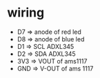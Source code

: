# wiring
- D7 => anode of red led
- D8 => anode of blue led
- D1 => SCL ADXL345
- D2 => SDA ADXL345
- 3V3 => VOUT of ams1117
- GND => V-OUT of ams 1117